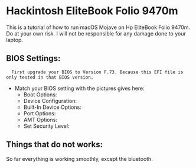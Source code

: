 # Hackintosh EliteBook Folio 9470m
This is a tutorial of how to run macOS Mojave on Hp EliteBook Folio 9470m. Do at your own risk. I will not be responsible for any damage done to your laptop. 

## BIOS Settings:
```
  First upgrade your BIOS to Version F.73. Because this EFI file is only tested in that BIOS version.
  ```
- Match your BIOS setting with the pictures gives here:
  - Boot Options:
  - Device Configuration:
  - Built-In Device Options:
  - Port Options:
  - AMT Options:
  - Set Security Level:

## Things that do not works:
So far everything is working smoothly, except the bluetooth.
